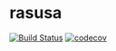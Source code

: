 # rasusa

[![Build Status](https://travis-ci.org/mbhall88/rasusa.svg?branch=master)](https://travis-ci.org/mbhall88/rasusa) 
[![codecov](https://codecov.io/gh/mbhall88/rasusa/branch/master/graph/badge.svg)](https://codecov.io/gh/mbhall88/rasusa)


